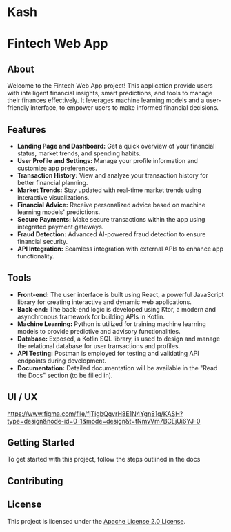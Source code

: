 # Kash

# Fintech Web App

## About
Welcome to the Fintech Web App project! This application provide users with intelligent financial insights, smart predictions, and tools to manage their finances effectively. It leverages machine learning models and a user-friendly interface, to empower users to make informed financial decisions.

## Features
- **Landing Page and Dashboard:** Get a quick overview of your financial status, market trends, and spending habits.
- **User Profile and Settings:** Manage your profile information and customize app preferences.
- **Transaction History:** View and analyze your transaction history for better financial planning.
- **Market Trends:** Stay updated with real-time market trends using interactive visualizations.
- **Financial Advice:** Receive personalized advice based on machine learning models' predictions.
- **Secure Payments:** Make secure transactions within the app using integrated payment gateways.
- **Fraud Detection:** Advanced AI-powered fraud detection to ensure financial security.
- **API Integration:** Seamless integration with external APIs to enhance app functionality.

## Tools
- **Front-end:** The user interface is built using React, a powerful JavaScript library for creating interactive and dynamic web applications.
- **Back-end:** The back-end logic is developed using Ktor, a modern and asynchronous framework for building APIs in Kotlin.
- **Machine Learning:** Python is utilized for training machine learning models to provide predictive and advisory functionalities.
- **Database:** Exposed, a Kotlin SQL library, is used to design and manage the relational database for user transactions and profiles.
- **API Testing:** Postman is employed for testing and validating API endpoints during development.
- **Documentation:** Detailed documentation will be available in the "Read the Docs" section (to be filled in).

## UI / UX

https://www.figma.com/file/fjTigbQgvrH8E1N4Ygn81q/KASH?type=design&node-id=0-1&mode=design&t=tNmvVm7BCEjUi6YJ-0

  

## Getting Started
To get started with this project, follow the steps outlined in the docs

## Contributing


## License
This project is licensed under the [Apache License 2.0 License](LICENSE).
